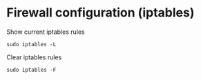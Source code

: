 
# Firewall configuration (iptables)

Show current iptables rules

	sudo iptables -L

Clear iptables rules

	sudo iptables -F
